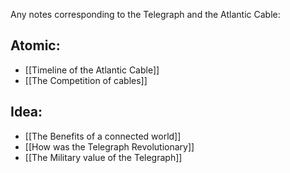 Any notes corresponding to the Telegraph and the Atlantic Cable:

## Atomic:
- [[Timeline of the Atlantic Cable]]
- [[The Competition of cables]]

## Idea: 
- [[The Benefits of a connected world]]
- [[How was the Telegraph Revolutionary]]
- [[The Military value of the Telegraph]]
